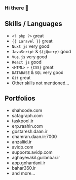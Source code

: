 ### Hi there 👋

## Skills / Languages

- `<? php ?>` great
- `{{ Laravel }}` great
- `Nuxt js` very good
- `JavaScript` & `$(jQuery)` good
- `Vue.js` very good
- `React js` good
- `<HTML>` + `{CSS}` great
- `DATABASE` & `SQL` very good
- `Git` great
- Other skills not mentioned...


## Portfolios

- shahcode.com
- safagraph.com
- taskpool.ir
- erp.raahin.com
- gostaresh.daan.ir
- chamran.daan.ir:7000
- anzaliid.ir
- avidp.com
- supports.avidp.com
- aghayevakil.guilanbar.ir
- app.gohardani.ir
- bahar360.ir
- and more...
